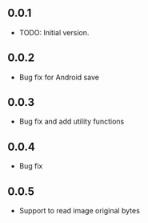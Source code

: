 ## 0.0.1

* TODO: Initial version.

## 0.0.2
* Bug fix for Android save 

## 0.0.3
* Bug fix and add utility functions  

## 0.0.4
* Bug fix

## 0.0.5
* Support to read image original bytes

